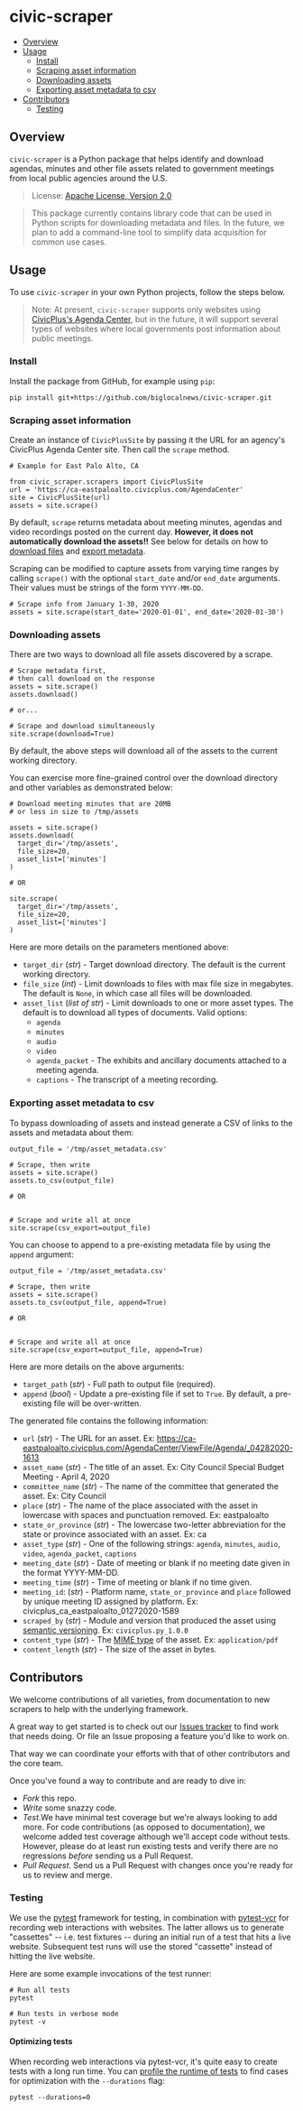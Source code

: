 # civic-scraper

- [Overview](#overview)
- [Usage](#usage)
  - [Install](#install)
  - [Scraping asset information](#scraping-asset-information)
  - [Downloading assets](#downloading-assets)
  - [Exporting asset metadata to csv](#exporting-asset-metadata-to-csv)
- [Contributors](#contributors)
  - [Testing](#testing)

## Overview

`civic-scraper` is a Python package that helps identify and download agendas, minutes and other file assets related to government meetings from local public agencies around the U.S.

> License: [Apache License, Version 2.0](http://www.apache.org/licenses/LICENSE-2.0)

> This package currently contains library code that can be used in
> Python scripts for downloading metadata and files. In the future,
> we plan to add a command-line tool to simplify data acquisition
> for common use cases.

## Usage

To use `civic-scraper` in your own Python projects, follow the steps below.

> Note: At present, `civic-scraper` supports only websites using [CivicPlus's Agenda Center](https://www.civicplus.com/civicengage/civicengage/features), but in the future, it will support several types of websites where local governments post information about public meetings.

### Install

Install the package from GitHub, for example using `pip`:

```
pip install git+https://github.com/biglocalnews/civic-scraper.git
```

### Scraping asset information

Create an instance of `CivicPlusSite` by passing it the URL for an
agency's CivicPlus Agenda Center site. Then call the `scrape`
method.


```
# Example for East Palo Alto, CA

from civic_scraper.scrapers import CivicPlusSite
url = 'https://ca-eastpaloalto.civicplus.com/AgendaCenter'
site = CivicPlusSite(url)
assets = site.scrape()
```

By default, `scrape` returns metadata about meeting minutes, agendas and video recordings posted on the current day. **However, it does not automatically download the assets!!** See below for details on how to [download files](#downloading-assets) and [export metadata](#exporting-asset-metadata-to-csv).

Scraping can be modified to capture assets from varying time ranges by
calling `scrape()` with the optional `start_date` and/or `end_date` arguments. Their
values must be strings of the form `YYYY-MM-DD`.

```
# Scrape info from January 1-30, 2020
assets = site.scrape(start_date='2020-01-01', end_date='2020-01-30')
```

### Downloading assets

There are two ways to download all file assets discovered by a scrape.

```
# Scrape metadata first,
# then call download on the response
assets = site.scrape()
assets.download()

# or...

# Scrape and download simultaneously
site.scrape(download=True)
```

By default, the above steps will download all of the assets to the current working directory.

You can exercise more fine-grained control over the download directory and other variables as demonstrated below:

```
# Download meeting minutes that are 20MB
# or less in size to /tmp/assets

assets = site.scrape()
assets.download(
  target_dir='/tmp/assets',
  file_size=20,
  asset_list=['minutes']
)

# OR

site.scrape(
  target_dir='/tmp/assets',
  file_size=20,
  asset_list=['minutes']
)
```

Here are more details on the parameters mentioned above:

* `target_dir` (*str*) - Target download directory. The default is the current working directory.
* `file_size` (*int*) - Limit downloads to files with max file size in megabytes. The default is `None`, in which case all files will be downloaded.
* `asset_list` (*list of str*) -  Limit downloads to one or more asset types. The default is to download all types of documents. Valid options:
  * `agenda`
  * `minutes`
  * `audio`
  * `video`
  * `agenda_packet` - The exhibits and ancillary documents attached to a meeting agenda.
  * `captions` - The transcript of a meeting recording.

### Exporting asset metadata to csv

To bypass downloading of assets and instead generate a CSV of links to the assets and metadata about them:

```
output_file = '/tmp/asset_metadata.csv'

# Scrape, then write
assets = site.scrape()
assets.to_csv(output_file)

# OR


# Scrape and write all at once
site.scrape(csv_export=output_file)
```

You can choose to append to a pre-existing metadata file by using the `append` argument:

```
output_file = '/tmp/asset_metadata.csv'

# Scrape, then write
assets = site.scrape()
assets.to_csv(output_file, append=True)

# OR


# Scrape and write all at once
site.scrape(csv_export=output_file, append=True)
```

Here are more details on the above arguments:

* `target_path` (*str*) - Full path to output file (required).
* `append` (*bool*) - Update a pre-existing file if set to `True`. By default, a pre-existing file will be over-written.

The generated file contains the following information:

* `url` (*str*) - The URL for an asset. Ex: https://ca-eastpaloalto.civicplus.com/AgendaCenter/ViewFile/Agenda/_04282020-1613
* `asset_name` (*str*) - The title of an asset. Ex: City Council Special Budget Meeting - April 4, 2020
* `committee_name` (*str*) - The name of the committee that generated the asset. Ex: City Council
* `place` (*str*) - The name of the place associated with the asset in lowercase with spaces and punctuation removed. Ex: eastpaloalto
* `state_or_province` (*str*) - The lowercase two-letter abbreviation for the state or province associated with an asset. Ex: ca
* `asset_type` (*str*) - One of the following strings: `agenda`, `minutes`, `audio`, `video`, `agenda_packet`, `captions`
* `meeting_date` (*str*) - Date of meeting or blank if no meeting date given in the format YYYY-MM-DD.
* `meeting_time` (*str*) - Time of meeting or blank if no time given.
* `meeting_id`: (*str*) - Platform name, `state_or_province` and `place` followed by unique meeting ID assigned by platform. Ex: civicplus_ca_eastpaloalto_01272020-1589
* `scraped_by` (*str*) - Module and version that produced the asset using [semantic versioning](https://semver.org). Ex: `civicplus.py_1.0.0`
* `content_type` (*str*) - The [MIME type][] of the asset. Ex: `application/pdf`
* `content_length` (*str*) - The size of the asset in bytes.

[MIME type]: https://developer.mozilla.org/en-US/docs/Web/HTTP/Basics_of_HTTP/MIME_types

## Contributors

We welcome contributions of all varieties, from documentation to new
scrapers to help with the underlying framework.

A great way to get started is to check out our
[Issues tracker](https://github.com/biglocalnews/civic-scraper/issues) to find work that needs doing. Or file an Issue proposing a feature you'd like to work on.

That way we can coordinate your efforts with that of other contributors
and the core team.

Once you've found a way to contribute and are ready to dive in:

* *Fork* this repo.
* *Write* some snazzy code.
* *Test*.We have minimal test coverage but we're always looking to add more. For code contributions (as opposed to documentation), we welcome added test coverage although we'll accept code without tests. However, please do at least run existing tests and verify there are no regressions *before* sending us a Pull Request.
* *Pull Request*. Send us a Pull Request with changes once you're ready
  for us to review and merge.

### Testing

We use the [pytest][] framework for testing, in combination with [pytest-vcr][]
for recording web interactions with websites. The latter allows us to generate
"cassettes" -- i.e. test fixtures -- during an initial run of a test
that hits a live website. Subsequent test runs will use the stored
"cassette" instead of hitting the live website.

[pytest]: https://docs.pytest.org/en/latest/contents.html
[pytest-vcr]: https://pytest-vcr.readthedocs.io/en/latest/


Here are some example invocations of the test runner:

```
# Run all tests
pytest

# Run tests in verbose mode
pytest -v
```

#### Optimizing tests

When recording web interactions via pytest-vcr, it's quite easy to create
tests with a long run time. You can [profile the runtime of tests][] to
find cases for optimization with the `--durations` flag:

[profile the runtime of tests]: https://docs.pytest.org/en/latest/example/simple.html#profiling-test-duration

```
pytest --durations=0
```
